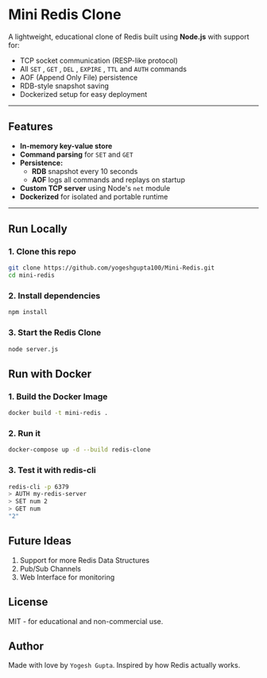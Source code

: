 # Mini Redis Clone

A lightweight, educational clone of Redis built using **Node.js** with support for:
- TCP socket communication (RESP-like protocol)
- All `SET` , `GET` , `DEL` , `EXPIRE` , `TTL` and `AUTH` commands
- AOF (Append Only File) persistence
- RDB-style snapshot saving
- Dockerized setup for easy deployment

---

## Features

- **In-memory key-value store**
- **Command parsing** for `SET` and `GET`
- **Persistence:**
  - **RDB** snapshot every 10 seconds
  - **AOF** logs all commands and replays on startup
- **Custom TCP server** using Node's `net` module
- **Dockerized** for isolated and portable runtime

---

## Run Locally 

### 1. Clone this repo 

```bash
git clone https://github.com/yogeshgupta100/Mini-Redis.git
cd mini-redis
```
### 2. Install dependencies

```bash
npm install
```

### 3. Start the Redis Clone

```bash
node server.js
```

## Run with Docker

### 1. Build the Docker Image

```bash
docker build -t mini-redis .
```

### 2. Run it

```bash
docker-compose up -d --build redis-clone
```

### 3. Test it with redis-cli

```bash
redis-cli -p 6379
> AUTH my-redis-server
> SET num 2
> GET num
"2"
```

## Future Ideas

1. Support for more Redis Data Structures 
2. Pub/Sub Channels
3. Web Interface for monitoring

## License
MIT - for educational and non-commercial use.

## Author
Made with love by `Yogesh Gupta`. Inspired by how Redis actually works.

